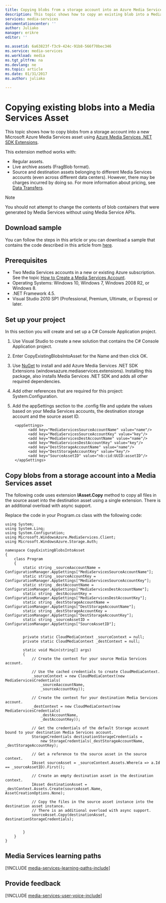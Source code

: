 ```yaml
---
title: Copying blobs from a storage account into an Azure Media Services asset | Microsoft Docs
description: This topic shows how to copy an existing blob into a Media Services Asset. The example uses Azure Media Services .NET SDK Extensions. 
services: media-services
documentationcenter: ''
author: Juliako
manager: erikre
editor: ''

ms.assetid: 6a63823f-f3c9-424c-91b8-566f70bec346
ms.service: media-services
ms.workload: media
ms.tgt_pltfrm: na
ms.devlang: ne
ms.topic: article
ms.date: 01/31/2017
ms.author: juliako

---
```

# Copying existing blobs into a Media Services Asset
This topic shows how to copy blobs from a storage account into a new Microsoft Azure Media Services asset using [Azure Media Services .NET SDK Extensions](https://github.com/Azure/azure-sdk-for-media-services-extensions/).

This extension method works with:

- Regular assets.
- Live archive assets (FragBlob format).
- Source and destination assets belonging to different Media Services accounts (even across different data centers). However, there may be charges incurred by doing so. For more information about pricing, see [Data Transfers](https://azure.microsoft.com/pricing/#header-11).

> [!NOTE]
> You should not attempt to change the contents of blob containers that were generated by Media Services without using Media Service APIs.
> 

## Download sample
You can follow the steps in this article or you can download a sample that contains the code described in this article from [here](https://azure.microsoft.com/documentation/samples/media-services-dotnet-copy-blob-into-asset/).

## Prerequisites
* Two Media Services accounts in a new or existing Azure subscription. See the topic [How to Create a Media Services Account](media-services-portal-create-account.md).
* Operating Systems: Windows 10, Windows 7, Windows 2008 R2, or Windows 8.
* .NET Framework 4.5.
* Visual Studio 2010 SP1 (Professional, Premium, Ultimate, or Express) or later.

## Set up your project
In this section you will create and set up a C# Console Application project.

1. Use Visual Studio to create a new solution that contains the C# Console Application project. 
2. Enter CopyExistingBlobsIntoAsset for the Name and then click OK.
3. Use [NuGet](https://www.nuget.org/packages/windowsazure.mediaservices.extensions) to install and add Azure Media Services .NET SDK Extensions (windowsazure.mediaservices.extensions). Installing this package, also installs Media Services .NET SDK and adds all other required dependencies.
4. Add other references that are required for this project: System.Configuration.
6. Add the appSettings section to the .config file and update the values based on your Media Services accounts, the destination storage account and the source asset ID. 
   
		<appSettings>
	          <add key="MediaServicesSourceAccountName" value="name"/>
	          <add key="MediaServicesSourceAccountKey" value="key"/>
	          <add key="MediaServicesDestAccountName" value="name"/>
	          <add key="MediaServicesDestAccountKey" value="key"/>
	          <add key="DestStorageAccountName" value="name"/>
	          <add key="DestStorageAccountKey" value="key"/>
	          <add key="SourceAssetID" value="nb:cid:UUID:assetID"/>       
		</appSettings>

## Copy blobs from a storage account into a Media Services asset

The following code uses extension **IAsset.Copy** method to copy all files in the source asset into the destination asset using a single extension. There is an additional overload with async support.

Replace the code in your Program.cs class with the following code:

	using System;
	using System.Linq;
	using System.Configuration;
	using Microsoft.WindowsAzure.MediaServices.Client;
	using Microsoft.WindowsAzure.Storage.Auth;
	
	namespace CopyExistingBlobsIntoAsset
	{
	    class Program
	    {
	        static string _sourceAaccountName = ConfigurationManager.AppSettings["MediaServicesSourceAccountName"];
	        static string _sourceAccountKey = ConfigurationManager.AppSettings["MediaServicesSourceAccountKey"];
	        static string _destAccountName = ConfigurationManager.AppSettings["MediaServicesDestAccountName"];
	        static string _destAccountKey = ConfigurationManager.AppSettings["MediaServicesDestAccountKey"];
	        static string _destStorageAccountName = ConfigurationManager.AppSettings["DestStorageAccountName"];
	        static string _destStorageAccountKey = ConfigurationManager.AppSettings["DestStorageAccountKey"];
	        static string _sourceAssetID = ConfigurationManager.AppSettings["SourceAssetID"];
	        
	
	        private static CloudMediaContext _sourceContext = null;
	        private static CloudMediaContext _destContext = null;
	
	        static void Main(string[] args)
	        {
	            // Create the context for your source Media Services account.
	
	            // Use the cached credentials to create CloudMediaContext.
	            _sourceContext = new CloudMediaContext(new MediaServicesCredentials(
	                _sourceAaccountName,
	                _sourceAccountKey));

	            // Create the context for your destination Media Services account.
	            _destContext = new CloudMediaContext(new MediaServicesCredentials(
	                _destAccountName,
	                _destAccountKey));
	
	            // Get the credentials of the default Storage account bound to your destination Media Services account.
	            StorageCredentials destinationStorageCredentials =
	                new StorageCredentials(_destStorageAccountName, _destStorageAccountKey);
	
	            // Get a reference to the source asset in the source context.
	            IAsset sourceAsset = _sourceContext.Assets.Where(a => a.Id == _sourceAssetID).First();
	
	            // Create an empty destination asset in the destination context.
	            IAsset destinationAsset = _destContext.Assets.Create(sourceAsset.Name, AssetCreationOptions.None);
	
	            // Copy the files in the source asset instance into the destination asset instance.
				// There is an additional overload with async support.
	            sourceAsset.Copy(destinationAsset, destinationStorageCredentials);

				
	        }
	    }
	}


## Media Services learning paths
[!INCLUDE [media-services-learning-paths-include](../../includes/media-services-learning-paths-include.md)]

## Provide feedback
[!INCLUDE [media-services-user-voice-include](../../includes/media-services-user-voice-include.md)]

